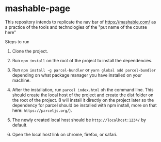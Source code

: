 # mashable-page

This repository intends to replicate the nav bar of https://mashable.com/ as a practice of the tools and technologies of the "put name of the course here"

Steps to run

1. Clone the project.

2. Run `npm install` on the root of the project to install the dependencies.

3. Run `npm install -g parcel-bundler` or `yarn global add parcel-bundler` depending on what package manager you have installed on your machine.

4. After the installation, run `parcel index.html` oh the command line. This should create the local host of the project and create the dist folder on the root of the project.
   (I will install it directly on the project later so the dependency for parcel should be installed with npm install, more on that here: `https://parceljs.org/`).

5. The newly created local host should be `http://localhost:1234/` by default.

6. Open the local host link on chrome, firefox, or safari.
